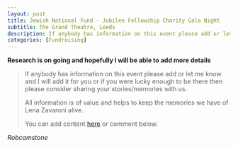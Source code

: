 ```yaml
---
layout: post
title: Jewish National Fund - Jubilee Fellowship Charity Gala Night
subtitle: The Grand Theatre, Leeds
description: If anybody has information on this event please add or let me know and I will add it for you or if you were lucky enough to be there then please consider sharing your stories/memories with us.
categories: [Fundraising]
---
```


**Research is on going and hopefully I will be able to add more details**
> If anybody has information on this event please add or let me know and I will add it for you or if you were lucky enough to be there then please consider sharing your stories/memories with us.
>
> All information is of value and helps to keep the memories we have of Lena Zavaroni alive.
>
> You can add content [here](https://github.com/FanzOfLenaZavaroni/fanzoflenazavaroni.github.io) or comment below.

<cite>Robcamstone</cite>

